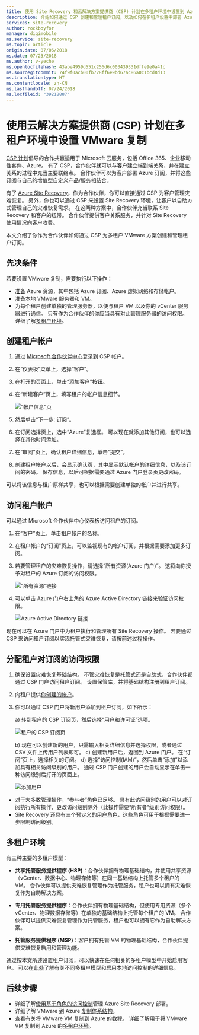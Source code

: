```yaml
---
title: 使用 Site Recovery 和云解决方案提供商 (CSP) 计划在多租户环境中设置到 Azure 的 VMware 复制 | Azure
description: 介绍如何通过 CSP 创建和管理租户订阅，以及如何在多租户设置中部署 Azure Site Recovery
services: site-recovery
author: rockboyfor
manager: digimobile
ms.service: site-recovery
ms.topic: article
origin.date: 07/06/2018
ms.date: 07/23/2018
ms.author: v-yeche
ms.openlocfilehash: 43abe4959d551c256d6c003439331dffe9e0a41c
ms.sourcegitcommit: 74f9f0acb00fb728ff6e9bd67ac86a0c1bcd8d13
ms.translationtype: HT
ms.contentlocale: zh-CN
ms.lasthandoff: 07/24/2018
ms.locfileid: "39218887"
---
```

# <a name="set-up-vmware-replication-in-a-multi-tenancy-environment-with-the-cloud-solution-provider-csp-program"></a>使用云解决方案提供商 (CSP) 计划在多租户环境中设置 VMware 复制

[CSP 计划](https://partner.microsoft.com/cloud-solution-provider)倡导的合作共赢适用于 Microsoft 云服务，包括 Office 365、企业移动性套件、Azure。 有了 CSP，合作伙伴就可以与客户建立端到端关系，并在建立关系的过程中充当主要联络点。 合作伙伴可以为客户部署 Azure 订阅，并将这些订阅与自己的增值型自定义产品/服务相结合。

有了 [Azure Site Recovery](site-recovery-overview.md)，作为合作伙伴，你可以直接通过 CSP 为客户管理灾难恢复。 另外，你也可以通过 CSP 来设置 Site Recovery 环境，让客户以自助方式管理自己的灾难恢复需求。 在这两种方案中，合作伙伴充当联系 Site Recovery 和客户的纽带。 合作伙伴提供客户关系服务，并针对 Site Recovery 使用情况向客户收费。

本文介绍了你作为合作伙伴如何通过 CSP 为多租户 VMware 方案创建和管理租户订阅。

## <a name="prerequisites"></a>先决条件

若要设置 VMware 复制，需要执行以下操作：

- [准备](tutorial-prepare-azure.md) Azure 资源，其中包括 Azure 订阅、Azure 虚拟网络和存储帐户。
- [准备](vmware-azure-tutorial-prepare-on-premises.md)本地 VMware 服务器和 VM。
- 为每个租户创建单独的管理服务器，以便与租户 VM 以及你的 vCenter 服务器进行通信。 只有作为合作伙伴的你应当具有对此管理服务器的访问权限。 详细了解[多租户环境](vmware-azure-multi-tenant-overview.md)。

## <a name="create-a-tenant-account"></a>创建租户帐户

1. 通过 [Microsoft 合作伙伴中心](https://partnercenter.microsoft.com/)登录到 CSP 帐户。
2. 在“仪表板”菜单上，选择“客户”。
3. 在打开的页面上，单击“添加客户”按钮。
4. 在“新建客户”页上，填写租户的帐户信息细节。

    ![“帐户信息”页](./media/vmware-azure-multi-tenant-csp-disaster-recovery/customer-add-filled.png)

5. 然后单击“下一步: 订阅”。
6. 在订阅选择页上，选中“Azure”复选框。 可以现在就添加其他订阅，也可以选择在其他时间添加。
7. 在“审阅”页上，确认租户详细信息，单击“提交”。
8. 创建租户帐户以后，会显示确认页，其中显示默认帐户的详细信息，以及该订阅的密码。 保存信息，以后可根据需要通过 Azure 门户登录页更改密码。

可以将该信息与租户原样共享，也可以根据需要创建单独的帐户并进行共享。

## <a name="access-the-tenant-account"></a>访问租户帐户

可以通过 Microsoft 合作伙伴中心仪表板访问租户的订阅。

1. 在“客户”页上，单击租户帐户的名称。
2. 在租户帐户的“订阅”页上，可以监视现有的帐户订阅，并根据需要添加更多订阅。
3. 若要管理租户的灾难恢复操作，请选择“所有资源(Azure 门户)”。 这将向你授予对租户的 Azure 订阅的访问权限。

    ![“所有资源”链接](./media/vmware-azure-multi-tenant-csp-disaster-recovery/all-resources-select.png)  

4. 可以单击 Azure 门户右上角的 Azure Active Directory 链接来验证访问权限。

    ![Azure Active Directory 链接](./media/vmware-azure-multi-tenant-csp-disaster-recovery/aad-admin-display.png)

现在可以在 Azure 门户中为租户执行和管理所有 Site Recovery 操作。 若要通过 CSP 来访问租户订阅以实现托管式灾难恢复，请按前述过程操作。

## <a name="assign-tenant-access-to-the-subscription"></a>分配租户对订阅的访问权限

1. 确保设置灾难恢复基础结构。 不管灾难恢复是托管式还是自助式，合作伙伴都通过 CSP 门户访问租户订阅。 设置保管库，并将基础结构注册到租户订阅。
2. 向租户提供[你创建的帐户](#create-a-tenant-account)。
3. 你可以通过 CSP 门户将新用户添加到租户订阅，如下所示：

    a) 转到租户的 CSP 订阅页，然后选择“用户和许可证”选项。

    ![租户的 CSP 订阅页](./media/vmware-azure-multi-tenant-csp-disaster-recovery/users-and-licences.png)

    b) 现在可以创建新的用户，只需输入相关详细信息并选择权限，或者通过 CSV 文件上传用户列表即可。
    c) 创建新用户后，返回到 Azure 门户。 在“订阅”页上，选择相关的订阅。
    d) 选择“访问控制(IAM)”，然后单击“添加”以添加具有相关访问级别的用户。 通过 CSP 门户创建的用户会自动显示在单击一种访问级别后打开的页面上。

    ![添加用户](./media/vmware-azure-multi-tenant-csp-disaster-recovery/add-user-subscription.png) <!-- Notice: a) is not list charactor in md-->
- 对于大多数管理操作，“参与者”角色已足够。 具有此访问级别的用户可以对订阅执行所有操作，更改访问级别除外（此操作需要“所有者”级别访问权限）。
- Site Recovery 还具有三个[预定义的用户角色](site-recovery-role-based-linked-access-control.md)，这些角色可用于根据需要进一步限制访问级别。

## <a name="multi-tenant-environments"></a>多租户环境

有三种主要的多租户模型：

* **共享托管服务提供程序 (HSP)**：合作伙伴拥有物理基础结构，并使用共享资源（vCenter、数据中心、物理存储等）在同一基础结构上托管多个租户的 VM。 合作伙伴可以提供灾难恢复管理作为托管服务，租户也可以拥有灾难恢复作为自助解决方案。

* **专用托管服务提供程序**：合作伙伴拥有物理基础结构，但使用专用资源（多个 vCenter、物理数据存储等）在单独的基础结构上托管每个租户的 VM。 合作伙伴可以提供灾难恢复管理作为托管服务，租户也可以拥有它作为自助解决方案。

* **托管服务提供程序 (MSP)**：客户拥有托管 VM 的物理基础结构，合作伙伴提供灾难恢复启用和管理功能。

通过按本文所述设置租户订阅，可以快速在任何相关的多租户模型中开始启用客户。 可以在[此处](vmware-azure-multi-tenant-overview.md)了解有关不同多租户模型和启用本地访问控制的详细信息。

## <a name="next-steps"></a>后续步骤
- 详细了解[使用基于角色的访问控制](site-recovery-role-based-linked-access-control.md)管理 Azure Site Recovery 部署。
- 详细了解 VMware 到 Azure [复制体系结构](vmware-azure-architecture.md)。
- 查看有关将 VMware VM 复制到 Azure 的[教程](vmware-azure-tutorial.md)。
详细了解用于将 VMware VM 复制到 Azure 的[多租户环境](vmware-azure-multi-tenant-overview.md)。

<!-- Update_Description: update meta properties -->
